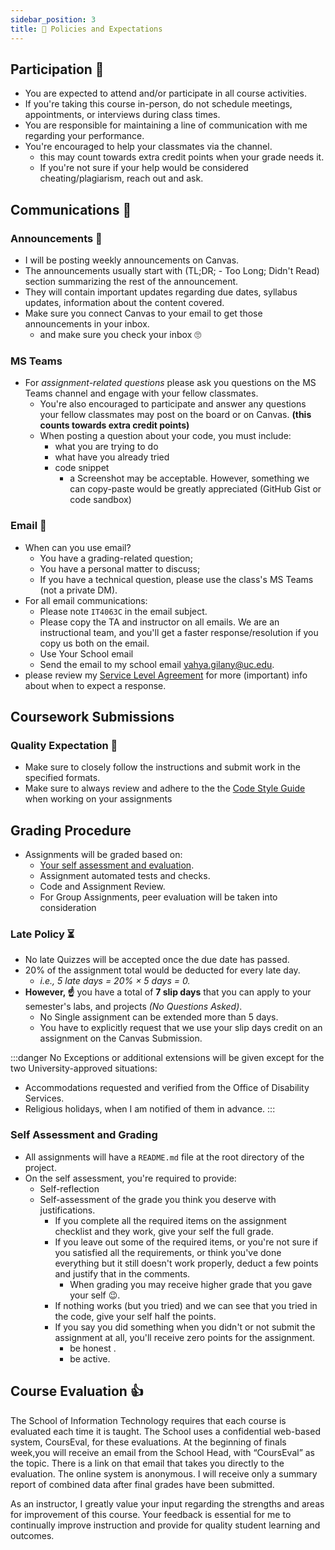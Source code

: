 ```yaml
---
sidebar_position: 3
title: 📜 Policies and Expectations
---
```


## Participation 🤝
* You are expected to attend and/or participate in all course activities.
* If you're taking this course in-person, do not schedule meetings, appointments, or interviews during class times.
* You are responsible for maintaining a line of communication with me regarding your performance.
* You're encouraged to help your classmates via the channel.
  * this may count towards extra credit points when your grade needs it.
  * If you're not sure if your help would be considered cheating/plagiarism, reach out and ask.

## Communications 📡
### Announcements 📣
* I will be posting weekly announcements on Canvas.
* The announcements usually start with (TL;DR; - Too Long; Didn't Read) section summarizing the rest of the announcement.
* They will contain important updates regarding due dates, syllabus updates, information about the content covered.
* Make sure you connect Canvas to your email to get those announcements in your inbox.
  * and make sure you check your inbox 🙄

### MS Teams
* For *assignment-related questions* please ask you questions on the MS Teams channel and engage with your fellow classmates.
  * You're also encouraged to participate and answer any questions your fellow classmates may post on the board or on Canvas. **(this counts towards extra credit points)**
  * When posting a question about your code, you must include:
      * what you are trying to do
      * what have you already tried
      * code snippet
        * a Screenshot may be acceptable. However, something we can copy-paste would be greatly appreciated (GitHub Gist or code sandbox) 
### Email 📧
* When can you use email?
  * You have a grading-related question;
  * You have a personal matter to discuss;
  * If you have a technical question, please use the class's MS Teams (not a private DM).
* For all email communications:
  * Please note `IT4063C` in the email subject.
  * Please copy the TA and instructor on all emails. We are an instructional team, and you'll get a faster response/resolution if you copy us both on the email.
  * Use Your School email
  * Send the email to my school email [yahya.gilany@uc.edu](mailto:yahya.gilany@uc.edu).
* please review my [Service Level Agreement](sla) for more (important) info about when to expect a response.

## Coursework Submissions

### Quality Expectation 🏅
- Make sure to closely follow the instructions and submit work in the specified formats.
- Make sure to always review and adhere to the the [Code Style Guide](/guides/code-style) when working on your assignments

## Grading Procedure
* Assignments will be graded based on:
  * [Your self assessment and evaluation](#self-assessment-and-grading).
  * Assignment automated tests and checks.
  * Code and Assignment Review.
  * For Group Assignments, peer evaluation will be taken into consideration

### Late Policy ⏳
* No late Quizzes will be accepted once the due date has passed.
* 20% of the assignment total would be deducted for every late day.
  * *i.e., 5 late days = 20% × 5 days = 0.*
* **However, ☝️** you have a total of **7 slip days** that you can apply to your semester's labs, and projects *(No Questions Asked)*.
  * No Single assignment can be extended more than 5 days.
  * You have to explicitly request that we use your slip days credit on an assignment on the Canvas Submission.

:::danger No Exceptions
or additional extensions will be given except for the two University-approved situations:
  * Accommodations requested and verified from the Office of Disability Services. 
  * Religious holidays, when I am notified of them in advance.
:::

### Self Assessment and Grading
* All assignments will have a `README.md` file at the root directory of the project.
* On the self assessment, you're required to provide:
  * Self-reflection
  * Self-assessment of the grade you think you deserve with justifications.
    * If you complete all the required items on the assignment checklist and they work, give your self the full grade.
    * If you leave out some of the required items, or you're not sure if you satisfied all the requirements, or think you've done everything but it still doesn't work properly, deduct a few points and justify that in the comments.
      * When grading you may receive higher grade that you gave your self 😉.
    * If nothing works (but you tried) and we can see that you tried in the code, give your self half the points.
    * If you say you did something when you didn't or not submit the assignment at all, you'll receive zero points for the assignment.
      * be honest .
      * be active.
## Course Evaluation 👍
The School of Information Technology requires that each course is evaluated each time it is taught.  The School uses a confidential web-based system, CoursEval, for these evaluations.  At the beginning of finals week,you will receive an email from the School Head, with “CoursEval” as the topic.  There is a link on that email that takes you directly to the evaluation.  The online system is anonymous.  I will receive only a summary report of combined data after final grades have been submitted.

As an instructor, I greatly value your input regarding the strengths and areas for improvement of this course.  Your feedback is essential for me to continually improve instruction and provide for quality student learning and outcomes.

<!-- ## Assignment Submission Workflow and Expectations
- Accept the GitHub Classroom assignment
  - this will copy the starter files for the assignment to a repository named as `<assignment name>-<your github username>`
- Clone down the project to your computer.
- start modifying/writing your code to satisfy the assignment requirements.
- Make sure you commit your code frequently and use a descriptive commit messages.
  - the best practice here is to commit at the end of every complete thought. (i.e. `modified the user class to validate the age input`, `updated the self assessment in the README file`)
- Once you're done with the assignment, confirm that you've updated the self evaluation and added any notes or reflections you had.
- Copy the Repository link and submit to Canvas.

**Remember to:** make sure your code is on GitHub and you didn't just commit it locally. -->
<!-- TODO: update the above, maybe make a guide about this -->